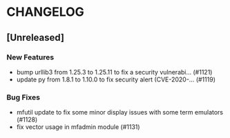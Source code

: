 # CHANGELOG

## [Unreleased]

### New Features

- bump urllib3 from 1.25.3 to 1.25.11 to fix a security vulnerabi… (#1121)
- update py from 1.8.1 to 1.10.0 to fix security alert (CVE-2020-… (#1119)

### Bug Fixes

- mfutil update to fix some minor display issues with some term emulators (#1128)
- fix vector usage in mfadmin module (#1131)


